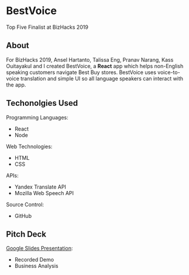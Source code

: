 # BestVoice
Top Five Finalist at BizHacks 2019

## About
For BizHacks 2019, Ansel Hartanto, Talissa Eng, Pranav Narang, Kass Ouitayakul and I created BestVoice, a **React** app which helps non-English speaking customers navigate Best Buy stores. BestVoice uses voice-to-voice translation and simple UI so all language speakers can interact with the app.

## Techonolgies Used
Programming Languages:
- React
- Node 

Web Technologies:
- HTML
- CSS

APIs:
- Yandex Translate API
- Mozilla Web Speech API

Source Control:
- GitHub

## Pitch Deck
[Google Slides Presentation](https://docs.google.com/presentation/d/1QtsD5s7ii8GmpRFka4z8ZW1KPZ1NRmnLYIbnus8x9h4/edit?usp=sharing): 
- Recorded Demo
- Business Analysis 
